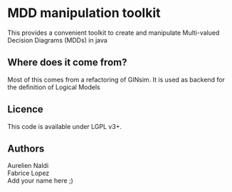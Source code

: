 MDD manipulation toolkit
=======================

This provides a convenient toolkit to create and manipulate Multi-valued Decision Diagrams (MDDs) in java

Where does it come from?
------------------------

Most of this comes from a refactoring of GINsim.
It is used as backend for the definition of Logical Models

Licence
-------

This code is available under LGPL v3+.



Authors
-------

Aurelien Naldi  
Fabrice Lopez  
Add your name here ;)  

